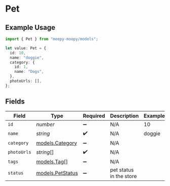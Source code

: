 # Pet

## Example Usage

```typescript
import { Pet } from "meepy-moopy/models";

let value: Pet = {
  id: 10,
  name: "doggie",
  category: {
    id: 1,
    name: "Dogs",
  },
  photoUrls: [],
};
```

## Fields

| Field                                      | Type                                       | Required                                   | Description                                | Example                                    |
| ------------------------------------------ | ------------------------------------------ | ------------------------------------------ | ------------------------------------------ | ------------------------------------------ |
| `id`                                       | *number*                                   | :heavy_minus_sign:                         | N/A                                        | 10                                         |
| `name`                                     | *string*                                   | :heavy_check_mark:                         | N/A                                        | doggie                                     |
| `category`                                 | [models.Category](../models/category.md)   | :heavy_minus_sign:                         | N/A                                        |                                            |
| `photoUrls`                                | *string*[]                                 | :heavy_check_mark:                         | N/A                                        |                                            |
| `tags`                                     | [models.Tag](../models/tag.md)[]           | :heavy_minus_sign:                         | N/A                                        |                                            |
| `status`                                   | [models.PetStatus](../models/petstatus.md) | :heavy_minus_sign:                         | pet status in the store                    |                                            |